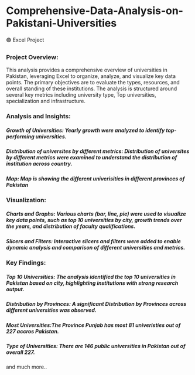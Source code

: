 # Comprehensive-Data-Analysis-on-Pakistani-Universities
:green_circle: Excel Project
### Project Overview:
This analysis provides a comprehensive overview of universities in Pakistan, leveraging Excel to organize, analyze, and visualize key data points. The primary objectives are to evaluate the types, resources, and overall standing of these institutions. The analysis is structured around several key metrics including university type, Top universities, specialization and infrastructure.

### Analysis and Insights:
##### Growth of Universities: Yearly growth were analyzed to identify top-performing universities.
##### Distribution of universites by different metrics: Distribution of universites by different metrics were examined to understand the distribution of institution across country.
##### Map: Map is showing the different univerisities in different provinces of Pakistan

### Visualization:
##### Charts and Graphs: Various charts (bar, line, pie) were used to visualize key data points, such as top 10 universities by city, growth trends over the years, and distribution of faculty qualifications.
##### Slicers and Filters: Interactive slicers and filters were added to enable dynamic analysis and comparison of different universities and metrics.

### Key Findings:
##### Top 10 Universities: The analysis identified the top 10 universities in Pakistan based on city, highlighting institutions with strong research output.
##### Distribution by Provinces: A significant Distribution by Provinces across different universities was observed.
##### Most Universities:The Province Punjab has most 81 univeristies out of 227 accros Pakistan.
##### Type of Universities: There are 146 public universities in Pakistan out of overall 227.
and much more..

